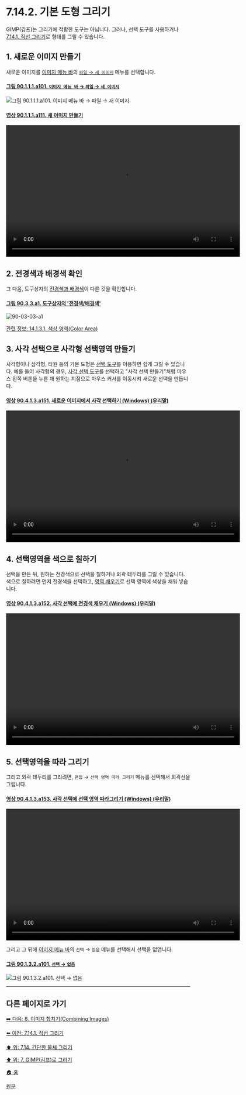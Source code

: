 # 7.14.2. 기본 도형 그리기
GIMP(김프)는 그리기에 적합한 도구는 아닙니다. 그러나, 선택 도구를 사용하거나 [7.14.1. 직선 그리기](./07-14-01-drawing-a-straight-line.md)로 형태를 그릴 수 있습니다. 

<a id="07-14-02-s1"></a>

## 1. 새로운 이미지 만들기
새로운 이미지를 [이미지 메뉴 바](./19-glossaryx-image_menu_bar.md)의 [`파일` → `새 이미지`](./16-02-02-00-new.md) 메뉴를 선택합니다.

<a id="90-01-01-01-a101"></a>

#### [그림 90.1.1.1.a101. `이미지 메뉴 바` → `파일` → `새 이미지`](./90-01-01-01-00-new.md#90-01-01-01-a101)
![그림 90.1.1.1.a101. `이미지 메뉴 바` → `파일` → `새 이미지`](https://github.com/wonder13662/gimp/assets/15767104/116f6c42-66d8-47ae-8877-9e49d80dc431)

<a id="90-01-01-01-a111"></a>

#### [영상 90.1.1.1.a111. 새 이미지 만들기](./90-01-01-01-00-new.md#90-01-01-01-a111)
<video controls="controls" width="640" height="360" environment="MacOS:Sonoma 14.2.1 GIMP 2.10.36" src="https://github.com/wonder13662/gimp/assets/15767104/028b4f82-b28c-4c2d-96b3-76ab15e9c09a"></video>

<a id="07-14-02-s2"></a>

## 2. 전경색과 배경색 확인
그 다음, 도구상자의 [전경색과 배경색](./14-01-03-01-color_area.md)이 다른 것을 확인합니다.

<a id="90-03-03-a1"></a>

#### [그림 90.3.3.a1. 도구상자의 '전경색/배경색'](./90-03-03-foreground_color_n_background_color.md#90-03-03-a1)
![90-03-03-a1](https://github.com/wonder13662/gimp/assets/15767104/5c0772d5-07d5-404f-bb30-836be3943703)

[관련 정보: 14.1.3.1. 색상 영역(Color Area)](./14-01-03-01-color_area.md)

<a id="07-14-02-s3"></a>

## 3. 사각 선택으로 사각형 선택영역 만들기
사각형이나 삼각형, 타원 등의 기본 도형은 [선택 도구](./14-02-00-selection-tools.md)를 이용하면 쉽게 그릴 수 있습니다. 예를 들어 사각형의 경우, [사각 선택 도구](./14-02-02-00-rectangle-selection.md)를 선택하고 "사각 선택 만들기"처럼 마우스 왼쪽 버튼을 누른 채 원하는 지점으로 마우스 커서를 이동시켜 새로운 선택을 만듭니다.

<a id="90-04-01-03-a151"></a>

#### [영상 90.4.1.3.a151. 새로운 이미지에서 사각 선택하기 (Windows) (우리말)](./90-04-0001-003-rectangle_select.md#90-04-01-03-a151)
<video controls="controls" width="640" height="360" src="https://github.com/wonder13662/gimp/assets/15767104/3bbc8add-a2a5-401b-bf15-0b580cd9cbfe"></video>

<a id="07-14-02-s4"></a>

## 4. 선택영역을 색으로 칠하기
선택을 만든 뒤, 원하는 전경색으로 선택을 칠하거나 외곽 테두리를 그릴 수 있습니다. 색으로 칠하려면 먼저 전경색을 선택하고, [영역 채우기](./14-03-04-00-bucket_fill.md)로 선택 영역에 색상을 채워 넣습니다.

<a id="90-04-01-03-a152"></a>

#### [영상 90.4.1.3.a152. 사각 선택에 전경색 채우기 (Windows) (우리말)](./90-04-0001-003-rectangle_select.md#90-04-01-03-a152)
<video controls="controls" width="640" height="360" src="https://github.com/wonder13662/gimp/assets/15767104/2e94a6c7-d961-4748-9d2b-0a8a369d1a8e"></video>

<a id="07-14-02-s5"></a>

## 5. 선택영역을 따라 그리기
그리고 외곽 테두리를 그리려면, `편집` → `선택 영역 따라 그리기` 메뉴를 선택해서 외곽선을 그립니다.

<a id="90-04-01-03-a153"></a>

#### [영상 90.4.1.3.a153. 사각 선택에 선택 영역 따라그리기 (Windows) (우리말)](./90-04-0001-003-rectangle_select.md#90-04-01-03-a153)
<video controls="controls" width="640" height="360" src="https://github.com/wonder13662/gimp/assets/15767104/d402e542-4a98-433b-bd86-dda9b6a0186c"></video>

그리고 그 뒤에 [이미지 메뉴 바](./19-glossaryx-image_menu_bar.md)의 `선택` → `없음` 메뉴를 선택해서 선택을 없앱니다.

<a id="90-01-03-02-a101"></a>

#### [그림 90.1.3.2.a101. `선택` → `없음`](./90-01-03-02-none.md#90-01-03-02-a101)
![그림 90.1.3.2.a101. `선택` → `없음`](https://github.com/wonder13662/gimp/assets/15767104/bf711fb1-5309-4a8d-bdb0-a698aea8c0d7)

***

## 다른 페이지로 가기
[➡️ 다음: 8. 이미지 합치기(Combining Images)](./08-00-combining-images.md)

[⬅️ 이전: 7.14.1. 직선 그리기](./07-14-01-drawing-a-straight-line.md)

[⬆️ 위: 7.14. 간단한 물체 그리기](./07-14-00-drawing-simple-objects.md)

[⬆️ 위: 7. GIMP(김프)로 그리기](./07-00-painting-with-gimp.md)

[🏠 홈](./00-home.md)

[원문](https://docs.gimp.org/2.10/ko/gimp-using-rectangular.html)
